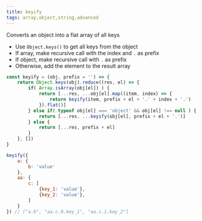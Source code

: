 ```yaml
---
title: keyify
tags: array,object,string,advanced
---
```


Converts an object into a flat array of all keys

- Use `Object.keys()` to get all keys from the object
- If array, make recursive call with the index and `.` as prefix
- If object, make recursive call with `.` as prefix
- Otherwise, add the element to the result array

```js
const keyify = (obj, prefix = '') => {
    return Object.keys(obj).reduce((res, el) => {
        if( Array.isArray(obj[el]) ) {
            return [...res, ...obj[el].map((item, index) => {
                return keyify(item, prefix + el + '.' + index + '.')
            }).flat()]
        } else if( typeof obj[el] === 'object' && obj[el] !== null ) {
            return [...res, ...keyify(obj[el], prefix + el + '.')]
        } else {
            return [...res, prefix + el]
        }
    }, [])
}
```

```js
keyify({
    a: {
        b: 'value'
    },
    aa: {
        c: [
            {key_1: 'value'},
            {key_2: 'value'},
        ]
    }
}) // ["a.b", "aa.c.0.key_1", "aa.c.1.key_2"]
```
